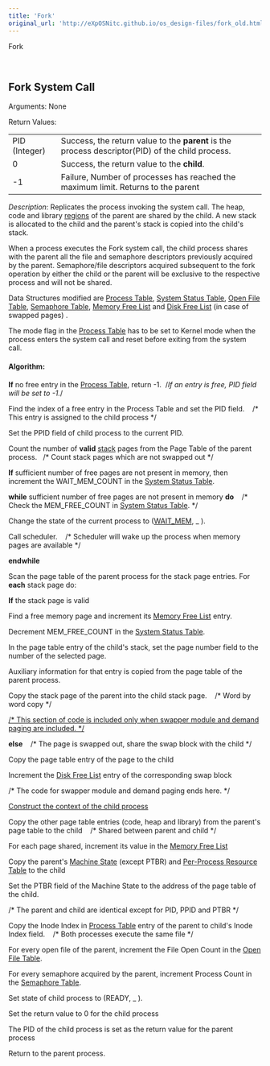 ```yaml
---
title: 'Fork'
original_url: 'http://eXpOSNitc.github.io/os_design-files/fork_old.html'
---
```








Fork


































 



























  
  
  




Fork System Call
----------------


  

  

Arguments: None


Return Values:




|  |  |
| --- | --- |
| PID (Integer)  | Success, the return value to the **parent** is the process descriptor(PID) of the child process. |
| 0 | Success, the return value to the **child**. |
| -1 | Failure, Number of processes has reached the maximum limit. Returns to the parent |


*Description*: Replicates the process invoking the system call. The heap, code and library [regions](../os_spec-files/processmodel.html) of the parent are shared by the child. A new stack is allocated to the child and the parent's stack is copied into the child's stack.


When a process executes the Fork system call, the child process shares with the parent all the file and semaphore descriptors previously acquired by the parent. Semaphore/file descriptors acquired subsequent to the fork operation by either the child or the parent will be exclusive to the respective process and will not be shared.


Data Structures modified are [Process Table](process_table.html), [System Status Table](mem_ds.html#ss_table), [Open File Table](mem_ds.html#file_table), [Semaphore Table](mem_ds.html#sem_table), [Memory Free List](mem_ds.html#mem_free_list) and [Disk Free List](disk_ds.html#disk_free_list) (in case of swapped pages) .


The mode flag in the [Process Table](process_table.html) has to be set to Kernel mode when the process enters the system call and reset before exiting from the system call.


  

#### Algorithm:


**If** no free entry in the [Process Table](process_table.html), return -1.  /*If an entry is free, PID field will be set to -1.*/ 


Find the index of a free entry in the Process Table and set the PID field.    /* This entry is assigned to the child process */


Set the PPID field of child process to the current PID.


Count the number of **valid** [stack](../os_spec-files/processmodel.html) pages from the Page Table of the parent process.   /* Count stack pages which are not swapped out */


**If** sufficient number of free pages are not present in memory, then increment the WAIT\_MEM\_COUNT in the [System Status Table](mem_ds.html#ss_table). 


**while** sufficient number of free pages are not present in memory **do**    /* Check the MEM\_FREE\_COUNT in [System Status Table](mem_ds.html#ss_table). */


Change the state of the current process to ([WAIT\_MEM](constants.html), \_ ).


Call scheduler.    /* Scheduler will wake up the process when memory pages are available */


**endwhile**


Scan the page table of the parent process for the stack page entries. For **each** stack page do: 


**If** the stack page is valid


Find a free memory page and increment its [Memory Free List](mem_ds.html#mem_free_list) entry.


Decrement MEM\_FREE\_COUNT in the [System Status Table](mem_ds.html#ss_table). 


 In the page table entry of the child's stack, set the page number field to the number of the selected page.


 Auxiliary information for that entry is copied from the page table of the parent process. 


 Copy the stack page of the parent into the child stack page.    /* Word by word copy */



[/* This section of code is included only when swapper module and demand paging are included. */](#collapse14)



**else**    /* The page is swapped out, share the swap block with the child */


Copy the page table entry of the page to the child


Increment the [Disk Free List](disk_ds.html#disk_free_list) entry of the corresponding swap block


/* The code for swapper module and demand paging ends here. */




[Construct the context of the child process](#collapse1)



Copy the other page table entries (code, heap and library) from the parent's page table to the child    /* Shared between parent and child */


For each page shared, increment its value in the [Memory Free List](mem_ds.html#mem_free_list)


 Copy the parent's [Machine State](process_table.html#machine_state) (except PTBR) and [Per-Process Resource Table](process_table.html#per_process_table) to the child 

  Set the PTBR field of the Machine State to the address of the page table of the child. 


/* The parent and child are identical except for PID, PPID and PTBR */ 


Copy the Inode Index in [Process Table](process_table.html) entry of the parent to child's Inode Index field.    /* Both processes execute the same file */ 


 For every open file of the parent, increment the File Open Count in the [Open File Table](mem_ds.html#file_table).


 For every semaphore acquired by the parent, increment Process Count in the [Semaphore Table](mem_ds.html#sem_table).


 Set state of child process to (READY, \_ ).



Set the return value to 0 for the child process


The PID of the child process is set as the return value for the parent process


Return to the parent process.












































